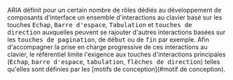 ARIA définit pour un certain nombre de rôles dédiés au développement de composants d'interface un ensemble d'interactions au clavier basé sur les touches <kbd>Echap</kbd>, <kbd>Barre d'espace</kbd>, <kbd>Tabulation</kbd> et <kbd>touches de direction</kbd> auxquelles peuvent se rajouter d'autres interactions basées sur les <kbd>touches de pagination</kbd>, de <kbd>début</kbd> ou de <kbd>fin</kbd> par exemple. Afin d'accompagner la prise en charge progressive de ces interactions au clavier, le référentiel limite l'exigence aux touches d'interactions principales (<kbd>Echap</kbd>, <kbd>barre d'espace</kbd>, <kbd>tabulation</kbd>, <kbd>flèches de direction</kbd>) telles qu'elles sont définies par les [motifs de conception](#motif de conception).
